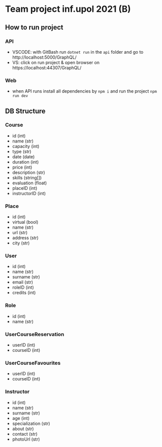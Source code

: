 # Team project inf.upol 2021 (B)

## How to run project

### API
- VSCODE: with GitBash run `dotnet run` in the `api` folder and go to http://localhost:5000/GraphQL/
- VS: click on run project & open browser on https://localhost:44307/GraphQL/

### Web
- when API runs install all dependencies by `npm i` and run the project `npm run dev`

## DB Structure

### Course
- id (int)
- name (str)
- capacity (int)
- type (str)
- date (date)
- duration (int) <!-- in minutes -->
- price (int)
- description (str)
- skills (string[])
- evaluation (float)
- placeID (int)
- instructorID (int)

### Place
- id (int)
- virtual (bool)
- name (str)
- url (str)
- address (str)
- city (str)

### User
- id (int)
- name (str)
- surname (str)
- email (str)
- roleID (int)
- credits (int)

### Role
- id (int)
- name (str)

### UserCourseReservation
- userID (int)
- courseID (int)

### UserCourseFavourites
- userID (int)
- courseID (int)

### Instructor
- id (int)
- name (str)
- surname (str)
- age (int)
- specialization (str)
- about (str)
- contact (str)
- photoUrl (str)
